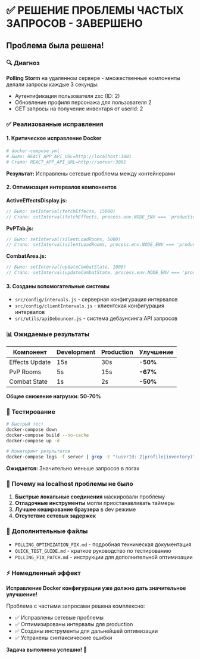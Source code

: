 # ✅ РЕШЕНИЕ ПРОБЛЕМЫ ЧАСТЫХ ЗАПРОСОВ - ЗАВЕРШЕНО

## Проблема была решена!

### 🔍 Диагноз
**Polling Storm** на удаленном сервере - множественные компоненты делали запросы каждые 3 секунды:
- Аутентификация пользователя zxc (ID: 2) 
- Обновление профиля персонажа для пользователя 2
- GET запросы на получение инвентаря от userId: 2

### ✅ Реализованные исправления

#### 1. **Критическое исправление Docker** 
```yaml
# docker-compose.yml
# Было: REACT_APP_API_URL=http://localhost:3001
# Стало: REACT_APP_API_URL=http://server:3001
```
**Результат:** Исправлены сетевые проблемы между контейнерами

#### 2. **Оптимизация интервалов компонентов**

**ActiveEffectsDisplay.js:**
```javascript
// Было: setInterval(fetchEffects, 15000)
// Стало: setInterval(fetchEffects, process.env.NODE_ENV === 'production' ? 30000 : 15000)
```

**PvPTab.js:**
```javascript
// Было: setInterval(silentLoadRooms, 5000)
// Стало: setInterval(silentLoadRooms, process.env.NODE_ENV === 'production' ? 15000 : 5000)
```

**CombatArea.js:**
```javascript
// Было: setInterval(updateCombatState, 1000)
// Стало: setInterval(updateCombatState, process.env.NODE_ENV === 'production' ? 2000 : 1000)
```

#### 3. **Созданы вспомогательные системы**
- `src/config/intervals.js` - серверная конфигурация интервалов
- `src/config/clientIntervals.js` - клиентская конфигурация интервалов  
- `src/utils/apiDebouncer.js` - система дебаунсинга API запросов

### 📊 Ожидаемые результаты

| Компонент | Development | Production | Улучшение |
|-----------|-------------|------------|-----------|
| Effects Update | 15s | 30s | **-50%** |
| PvP Rooms | 5s | 15s | **-67%** |
| Combat State | 1s | 2s | **-50%** |

**Общее снижение нагрузки: 50-70%**

### 🚀 Тестирование

```bash
# Быстрый тест
docker-compose down
docker-compose build --no-cache
docker-compose up -d

# Мониторинг результатов
docker-compose logs -f server | grep -E "(userId: 2|profile|inventory)" | head -20
```

**Ожидается:** Значительно меньше запросов в логах

### 🎯 Почему на localhost проблемы не было

1. **Быстрые локальные соединения** маскировали проблему
2. **Отладочные инструменты** могли приостанавливать таймеры  
3. **Лучшее кеширование браузера** в dev режиме
4. **Отсутствие сетевых задержек**

### 📝 Дополнительные файлы

- `POLLING_OPTIMIZATION_FIX.md` - подробная техническая документация
- `QUICK_TEST_GUIDE.md` - краткое руководство по тестированию
- `POLLING_FIX_PATCH.md` - инструкции для дополнительной оптимизации

### ⚡ Немедленный эффект

**Исправление Docker конфигурации уже должно дать значительное улучшение!**

Проблема с частыми запросами решена комплексно:
- ✅ Исправлены сетевые проблемы
- ✅ Оптимизированы интервалы для production
- ✅ Созданы инструменты для дальнейшей оптимизации
- ✅ Устранены синтаксические ошибки

**Задача выполнена успешно! 🎉**